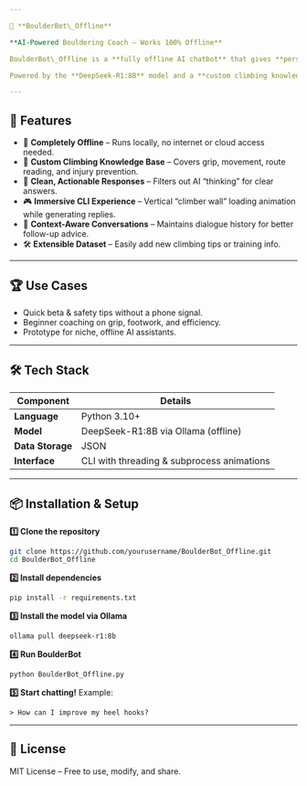 ```yaml
---

🧗 **BoulderBot\_Offline**

**AI-Powered Bouldering Coach – Works 100% Offline**

BoulderBot\_Offline is a **fully offline AI chatbot** that gives **personalized bouldering tips, safety guidance, and training advice** — no Wi-Fi required.

Powered by the **DeepSeek-R1:8B** model and a **custom climbing knowledge base**, it’s your on-demand coach whether you’re in the gym, at the crag, or training at home.

---
```


## 🚀 **Features**

* 📡 **Completely Offline** – Runs locally, no internet or cloud access needed.
* 🧠 **Custom Climbing Knowledge Base** – Covers grip, movement, route reading, and injury prevention.
* 💬 **Clean, Actionable Responses** – Filters out AI “thinking” for clear answers.
* 🎮 **Immersive CLI Experience** – Vertical “climber wall” loading animation while generating replies.
* 🔄 **Context-Aware Conversations** – Maintains dialogue history for better follow-up advice.
* 🛠 **Extensible Dataset** – Easily add new climbing tips or training info.

---

## 🏆 **Use Cases**

* Quick beta & safety tips without a phone signal.
* Beginner coaching on grip, footwork, and efficiency.
* Prototype for niche, offline AI assistants.

---

## 🛠 **Tech Stack**

| Component        | Details                                    |
| ---------------- | ------------------------------------------ |
| **Language**     | Python 3.10+                               |
| **Model**        | DeepSeek-R1:8B via Ollama (offline)        |
| **Data Storage** | JSON                                       |
| **Interface**    | CLI with threading & subprocess animations |

---

## 📦 **Installation & Setup**

**1️⃣ Clone the repository**

```bash
git clone https://github.com/yourusername/BoulderBot_Offline.git
cd BoulderBot_Offline
```

**2️⃣ Install dependencies**

```bash
pip install -r requirements.txt
```

**3️⃣ Install the model via Ollama**

```bash
ollama pull deepseek-r1:8b
```

**4️⃣ Run BoulderBot**

```bash
python BoulderBot_Offline.py
```

**5️⃣ Start chatting!**
Example:

```
> How can I improve my heel hooks?
```

---

## 📄 **License**

MIT License – Free to use, modify, and share.


